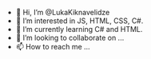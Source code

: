 - 👋 Hi, I’m @LukaKiknavelidze
- 👀 I’m interested in JS, HTML, CSS, C#.
- 🌱 I’m currently learning C# and HTML.
- 💞️ I’m looking to collaborate on ...
- 📫 How to reach me ...

<!---
LukasMindeli/LukasMindeli is a ✨ special ✨ repository because its `README.md` (this file) appears on your GitHub profile.
You can click the Preview link to take a look at your changes.
--->
